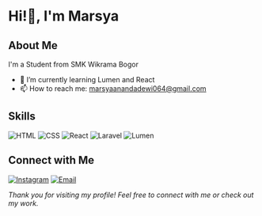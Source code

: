 # Hi!👋, I'm Marsya

## About Me

I'm a Student from SMK Wikrama Bogor

- 🌱 I’m currently learning Lumen and React
- 📫 How to reach me: marsyaanandadewi064@gmail.com


## Skills

![HTML](https://img.shields.io/badge/HTML-E34F26?style=for-the-badge&logo=html5&logoColor=white)
![CSS](https://img.shields.io/badge/CSS-1572B6?style=for-the-badge&logo=css3&logoColor=white)
![React](https://img.shields.io/badge/React-61DAFB?style=for-the-badge&logo=react&logoColor=black)
![Laravel](https://img.shields.io/badge/Laravel-FF2D20?style=for-the-badge&logo=laravel&logoColor=white)
![Lumen](https://img.shields.io/badge/Lumen-E74430?style=for-the-badge&logo=lumen&logoColor=white)

## Connect with Me

[![Instagram](https://img.shields.io/badge/Instagram-E4405F?style=for-the-badge&logo=instagram&logoColor=white)](https://instagram.com/syamarsyaa_)
[![Email](https://img.shields.io/badge/Email-D14836?style=for-the-badge&logo=gmail&logoColor=white)](mailto:marsyaanandadewi064@gmail.com)




*Thank you for visiting my profile! Feel free to connect with me or check out my work.*
